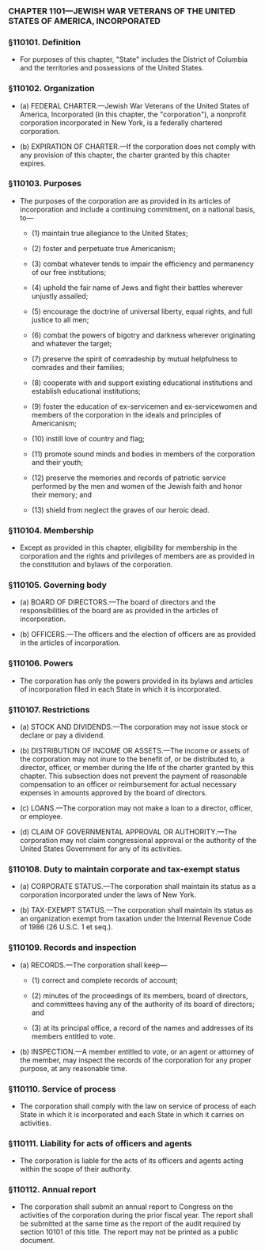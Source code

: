### **CHAPTER 1101—JEWISH WAR VETERANS OF THE UNITED STATES OF AMERICA, INCORPORATED**

### §110101. Definition
* For purposes of this chapter, "State" includes the District of Columbia and the territories and possessions of the United States.

### §110102. Organization
* (a) FEDERAL CHARTER.—Jewish War Veterans of the United States of America, Incorporated (in this chapter, the "corporation"), a nonprofit corporation incorporated in New York, is a federally chartered corporation.

* (b) EXPIRATION OF CHARTER.—If the corporation does not comply with any provision of this chapter, the charter granted by this chapter expires.

### §110103. Purposes
* The purposes of the corporation are as provided in its articles of incorporation and include a continuing commitment, on a national basis, to—

  * (1) maintain true allegiance to the United States;

  * (2) foster and perpetuate true Americanism;

  * (3) combat whatever tends to impair the efficiency and permanency of our free institutions;

  * (4) uphold the fair name of Jews and fight their battles wherever unjustly assailed;

  * (5) encourage the doctrine of universal liberty, equal rights, and full justice to all men;

  * (6) combat the powers of bigotry and darkness wherever originating and whatever the target;

  * (7) preserve the spirit of comradeship by mutual helpfulness to comrades and their families;

  * (8) cooperate with and support existing educational institutions and establish educational institutions;

  * (9) foster the education of ex-servicemen and ex-servicewomen and members of the corporation in the ideals and principles of Americanism;

  * (10) instill love of country and flag;

  * (11) promote sound minds and bodies in members of the corporation and their youth;

  * (12) preserve the memories and records of patriotic service performed by the men and women of the Jewish faith and honor their memory; and

  * (13) shield from neglect the graves of our heroic dead.

### §110104. Membership
* Except as provided in this chapter, eligibility for membership in the corporation and the rights and privileges of members are as provided in the constitution and bylaws of the corporation.

### §110105. Governing body
* (a) BOARD OF DIRECTORS.—The board of directors and the responsibilities of the board are as provided in the articles of incorporation.

* (b) OFFICERS.—The officers and the election of officers are as provided in the articles of incorporation.

### §110106. Powers
* The corporation has only the powers provided in its bylaws and articles of incorporation filed in each State in which it is incorporated.

### §110107. Restrictions
* (a) STOCK AND DIVIDENDS.—The corporation may not issue stock or declare or pay a dividend.

* (b) DISTRIBUTION OF INCOME OR ASSETS.—The income or assets of the corporation may not inure to the benefit of, or be distributed to, a director, officer, or member during the life of the charter granted by this chapter. This subsection does not prevent the payment of reasonable compensation to an officer or reimbursement for actual necessary expenses in amounts approved by the board of directors.

* (c) LOANS.—The corporation may not make a loan to a director, officer, or employee.

* (d) CLAIM OF GOVERNMENTAL APPROVAL OR AUTHORITY.—The corporation may not claim congressional approval or the authority of the United States Government for any of its activities.

### §110108. Duty to maintain corporate and tax-exempt status
* (a) CORPORATE STATUS.—The corporation shall maintain its status as a corporation incorporated under the laws of New York.

* (b) TAX-EXEMPT STATUS.—The corporation shall maintain its status as an organization exempt from taxation under the Internal Revenue Code of 1986 (26 U.S.C. 1 et seq.).

### §110109. Records and inspection
* (a) RECORDS.—The corporation shall keep—

  * (1) correct and complete records of account;

  * (2) minutes of the proceedings of its members, board of directors, and committees having any of the authority of its board of directors; and

  * (3) at its principal office, a record of the names and addresses of its members entitled to vote.


* (b) INSPECTION.—A member entitled to vote, or an agent or attorney of the member, may inspect the records of the corporation for any proper purpose, at any reasonable time.

### §110110. Service of process
* The corporation shall comply with the law on service of process of each State in which it is incorporated and each State in which it carries on activities.

### §110111. Liability for acts of officers and agents
* The corporation is liable for the acts of its officers and agents acting within the scope of their authority.

### §110112. Annual report
* The corporation shall submit an annual report to Congress on the activities of the corporation during the prior fiscal year. The report shall be submitted at the same time as the report of the audit required by section 10101 of this title. The report may not be printed as a public document.